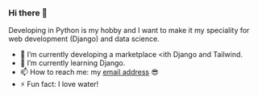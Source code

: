 ### Hi there 👋

<!--
**utarasama/utarasama** is a ✨ _special_ ✨ repository because its `README.md` (this file) appears on your GitHub profile.

Here are some ideas to get you started:
-->
<!--[![](https://img.shields.io/badge/-Mehdi%20Tarhoult-blue?style=flat-square&logo=Linkedin&logoColor=white&link=https://www.linkedin.com/in/mehdi-tarhoult/)](https://www.linkedin.com/in/mehdi-tarhoult/)-->


Developing in Python is my hobby and I want to make it my speciality for web development (Django) and data science.
- 🔭 I’m currently developing a marketplace <ith Django and Tailwind.
- 🌱 I’m currently learning Django.
- 📫 How to reach me: my [email address](mailto:mehdi.trh@outlook.fr) 😎
- ⚡ Fun fact: I love water!
<!--
- 👯 I’m looking to collaborate on ...
- 🤔 I’m looking for help with ...
- 💬 Ask me about ... 
-->
